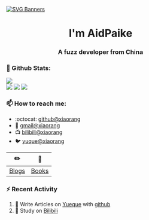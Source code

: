 [![SVG Banners](https://svg-banners.vercel.app/api?type=origin&text1=Welcom💖&width=1000&height=400)](https://github.com/Akshay090/svg-banners)

<h1 align="center">I'm AidPaike</h1>
<h3 align="center">A fuzz developer from China</h3>

### 🌈 Github Stats:
<a href="https://count.getloli.com"><img align="center" src="https://count.getloli.com/get/@littlepaike?theme=rule34"></a><br>
<img src = "https://github-readme-stats.vercel.app/api?username=littlepaike&bg_color=30,e96443,904e95&title_color=fff&text_color=fff">
<img src = "http://github-readme-streak-stats.herokuapp.com?user=littlepaike&theme=dracula">
<img src = "https://github-profile-summary-cards.vercel.app/api/cards/profile-details?username=littlepaike&theme=monokai">

### 📫 How to reach me:
- :octocat: [github@xiaorang](https://github.com/littlepaike)
- :email: [gmail@xiaorang](mailto:f335125303@163.com)
- :tv: [bilibili@xiaorang](https://space.bilibili.com/8163590)
- :bird: [yuque@xiaorang](https://www.yuque.com/littlepaike)


| :pencil2: | :book:  |
| --- | --- |
| [Blogs](https://xihuanxiaorang.github.io/) | [Books](https://www.yuque.com/littlepaike/java) |

### ⚡ Recent Activity
<!--START_SECTION:activity-->
1. 🍭 Write Articles on [Yueque](https://www.yuque.com/xihuanxiaorang/java) with [github](https://github.com/littlepaike/)
2. 🍹 Study on [Bilibili](https://www.bilibili.com/)
<!--END_SECTION:activity-->

<!--
**xihuanxiaorang/xihuanxiaorang** is a ✨ _special_ ✨ repository because its `README.md` (this file) appears on your GitHub profile.

Here are some ideas to get you started:

- 🔭 I’m currently working on ...
- 🌱 I’m currently learning ...
- 👯 I’m looking to collaborate on ...
- 🤔 I’m looking for help with ...
- 💬 Ask me about ...
- 📫 How to reach me: ...
- 😄 Pronouns: ...
- ⚡ Fun fact: ...
-->
